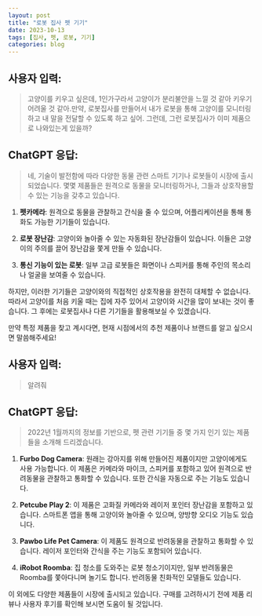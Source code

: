 ```yaml
---
layout: post
title: "로봇 집사 펫 기기"
date: 2023-10-13
tags: [집사, 펫, 로봇, 기기]
categories: blog
---
```


## 사용자 입력:
> 고양이를 키우고 싶은데, 1인가구라서 고양이가 분리불안을 느낄 것 같아 키우기 어려울 것 같아.만약, 로봇집사를 만들어서 내가 로봇을 통해 고양이를 모니터링하고 내 말을 전달할 수 있도록 하고 싶어. 그런데, 그런 로봇집사가 이미 제품으로 나와있는게 있을까?

## ChatGPT 응답:
> 네, 기술이 발전함에 따라 다양한 동물 관련 스마트 기기나 로봇들이 시장에 출시되었습니다. 몇몇 제품들은 원격으로 동물을 모니터링하거나, 그들과 상호작용할 수 있는 기능을 갖추고 있습니다.

1. **펫카메라**: 원격으로 동물을 관찰하고 간식을 줄 수 있으며, 어플리케이션을 통해 통화도 가능한 기기들이 있습니다.

2. **로봇 장난감**: 고양이와 놀아줄 수 있는 자동화된 장난감들이 있습니다. 이들은 고양이의 주의를 끌어 장난감을 쫓게 만들 수 있습니다.

3. **통신 기능이 있는 로봇**: 일부 고급 로봇들은 화면이나 스피커를 통해 주인의 목소리나 얼굴을 보여줄 수 있습니다.

하지만, 이러한 기기들은 고양이와의 직접적인 상호작용을 완전히 대체할 수 없습니다. 따라서 고양이를 처음 키울 때는 집에 자주 있어서 고양이와 시간을 많이 보내는 것이 좋습니다. 그 후에는 로봇집사나 다른 기기들을 활용해보실 수 있겠습니다.

만약 특정 제품을 찾고 계시다면, 현재 시점에서의 추천 제품이나 브랜드를 알고 싶으시면 말씀해주세요!

## 사용자 입력:
> 알려줘

## ChatGPT 응답:
> 2022년 1월까지의 정보를 기반으로, 펫 관련 기기들 중 몇 가지 인기 있는 제품들을 소개해 드리겠습니다.

1. **Furbo Dog Camera**: 원래는 강아지를 위해 만들어진 제품이지만 고양이에게도 사용 가능합니다. 이 제품은 카메라와 마이크, 스피커를 포함하고 있어 원격으로 반려동물을 관찰하고 통화할 수 있습니다. 또한 간식을 자동으로 주는 기능도 있습니다.

2. **Petcube Play 2**: 이 제품은 고화질 카메라와 레이저 포인터 장난감을 포함하고 있습니다. 스마트폰 앱을 통해 고양이와 놀아줄 수 있으며, 양방향 오디오 기능도 있습니다.

3. **Pawbo Life Pet Camera**: 이 제품도 원격으로 반려동물을 관찰하고 통화할 수 있습니다. 레이저 포인터와 간식을 주는 기능도 포함되어 있습니다.

4. **iRobot Roomba**: 집 청소를 도와주는 로봇 청소기이지만, 일부 반려동물은 Roomba를 쫓아다니며 놀기도 합니다. 반려동물 친화적인 모델들도 있습니다.

이 외에도 다양한 제품들이 시장에 출시되고 있습니다. 구매를 고려하시기 전에 제품 리뷰나 사용자 후기를 확인해 보시면 도움이 될 것입니다.

